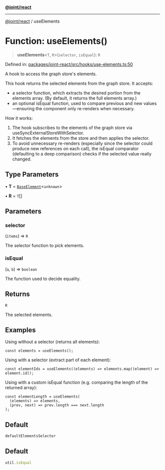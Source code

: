 [**@joint/react**](../README.md)

***

[@joint/react](../README.md) / useElements

# Function: useElements()

> **useElements**\<`T`, `R`\>(`selector`, `isEqual`): `R`

Defined in: [packages/joint-react/src/hooks/use-elements.ts:50](https://github.com/samuelgja/joint/blob/5100bfa1707e62a58cc3b7833d30969c8c4b52ed/packages/joint-react/src/hooks/use-elements.ts#L50)

A hook to access the graph store's elements.

This hook returns the selected elements from the graph store. It accepts:
 - a selector function, which extracts the desired portion from the elements array.
   (By default, it returns the full elements array.)
 - an optional isEqual function, used to compare previous and new values—ensuring
   the component only re-renders when necessary.

How it works:
1. The hook subscribes to the elements of the graph store via useSyncExternalStoreWithSelector.
2. It fetches the elements from the store and then applies the selector.
3. To avoid unnecessary re-renders (especially since the selector could produce new
   references on each call), the isEqual comparator (defaulting to a deep comparison)
   checks if the selected value really changed.

## Type Parameters

• **T** = [`BaseElement`](../interfaces/BaseElement.md)\<`unknown`\>

• **R** = `T`[]

## Parameters

### selector

(`items`) => `R`

The selector function to pick elements.

### isEqual

(`a`, `b`) => `boolean`

The function used to decide equality.

## Returns

`R`

The selected elements.

## Examples

Using without a selector (returns all elements):
```tsx
const elements = useElements();
```

Using with a selector (extract part of each element):
```tsx
const elementIds = useElements((elements) => elements.map((element) => element.id));
```

Using with a custom isEqual function (e.g. comparing the length of the returned array):
```tsx
const elementLength = useElements(
  (elements) => elements,
  (prev, next) => prev.length === next.length
);
```

## Default

```ts
defaultElementsSelector
```

## Default

```ts
util.isEqual
```
